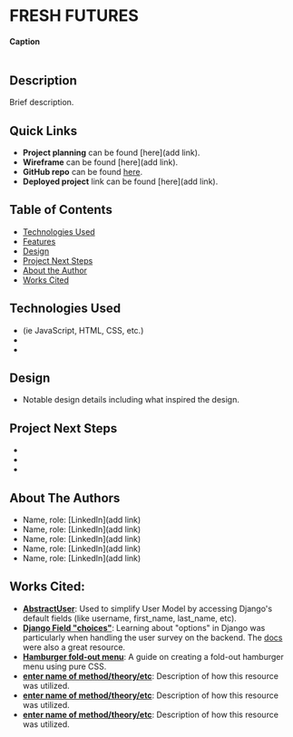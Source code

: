 # FRESH FUTURES

#### Caption
<img src="" alt=""/>

## Description
Brief description. 

## Quick Links
* **Project planning** can be found [here](add link).
* **Wireframe** can be found [here](add link).
* **GitHub repo** can be found [here](https://github.com/annamiriams/fresh-futures).
* **Deployed project** link can be found [here](add link).

## Table of Contents
* [Technologies Used](#technologiesused)
* [Features](#features)
* [Design](#design)
* [Project Next Steps](#nextsteps)
* [About the Author](#author)
* [Works Cited](#workscited)

## <a name="technologiesused"></a>Technologies Used
* (ie JavaScript, HTML, CSS, etc.)
* 
* 

## <a name="design"></a>Design
* Notable design details including what inspired the design.

## <a name="nextsteps"></a>Project Next Steps
* 
* 
* 

## <a name="author"></a>About The Authors
* Name, role: [LinkedIn](add link)
* Name, role: [LinkedIn](add link)
* Name, role: [LinkedIn](add link)
* Name, role: [LinkedIn](add link)
* Name, role: [LinkedIn](add link)

## <a name="workscited"></a>Works Cited:
* **[AbstractUser](https://medium.com/@engr.tanveersultan53/when-and-how-to-use-django-abstractuser-and-abstractbaseuser-f02922745431)**: Used to simplify User Model by accessing Django's default fields (like username, first_name, last_name, etc).
* **[Django Field "choices"](https://vindevs.com/blog/how-to-use-django-field-choices-with-code-examples-p60/#:~:text=The%20choices%20option%20in%20a,forms%20and%20the%20Django%20admin.)**: Learning about "options" in Django was particularly when handling the user survey on the backend. The [docs](https://docs.djangoproject.com/en/5.2/ref/models/fields/) were also a great resource.
* **[Hamburger fold-out menu](https://codepen.io/erikterwan/pen/EVzeRP)**: A guide on creating a fold-out hamburger menu using pure CSS.
* **[enter name of method/theory/etc](link)**: Description of how this resource was utilized.
* **[enter name of method/theory/etc](link)**: Description of how this resource was utilized.
* **[enter name of method/theory/etc](link)**: Description of how this resource was utilized.
